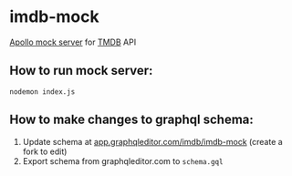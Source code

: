 # imdb-mock
[Apollo mock server](https://www.apollographql.com/docs/apollo-server/testing/mocking/) for [TMDB](https://themoviedb.org) API

## How to run mock server:
`nodemon index.js`

## How to make changes to graphql schema:
1. Update schema at [app.graphqleditor.com/imdb/imdb-mock](https://app.graphqleditor.com/imdb/imdb-mock) (create a fork to edit)
2. Export schema from graphqleditor.com to `schema.gql`
